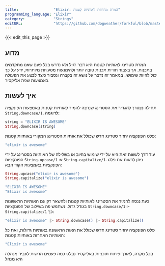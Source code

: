 ```yaml
---
title:                "Elixir: המרת מחרוזת לאותיות קטנות"
programming_language: "Elixir"
category:             "Strings"
editURL:              "https://github.com/dogweather/forkful/blob/master/content/he/elixir/converting-a-string-to-lower-case.md"
---
```


{{< edit_this_page >}}

## מדוע

המרת סטרינג לאותיות קטנות היא דבר רגיל ולא נדרש בכל פעם שאנו מתקדמים בתכנות. אך בעבור חוויית תכנות טובה יותר ולהימנעות מטעויות מיותרות, ידע על כך יכול להיות שימושי. במאמר זה נדבר על נושא זה בקצרה ונסביר כיצד לבצע את הפעולה באמצעות שפת אליקסיר.

## איך לעשות

תחילה נצטרך להגדיר את הסטרינג שנרצה להמיר לאותיות קטנות באמצעות הפונקציה `String.downcase/1`. לדוגמה: 

```Elixir
string = "ELIXIR IS AWESOME"
String.downcase(string)
```

פלט הפונקציה יחזיר סטרינג חדש שכולל את אותיות הסטרינג המקורי באותיות קטנות:

```Elixir
"elixir is awesome"
```

עוד דרך לעשות זאת היא על ידי שימוש בחיוב או בשלילה של האותיות בסטרינג על ידי הפונקציות `String.upcase/1` או `String.capitalize/1`. ניתן לראות את פלט הפונקציות באמצעות הקוד הבא:

```Elixir
String.upcase("elixir is awesome")
String.capitalize("elixir is awesome")
```
```Elixir
"ELIXIR IS AWESOME"
"Elixir is awesome"
```

כעת ננסה להמיר את הסטרינג לאותיות קטנות ולהשאר רק עם האותיות הראשונות בגודל גדול. נשתמש פה בשילוב של הפונקציות `String.downcase/1` ו-`String.capitalize/1` כך:

```Elixir
"elixir is awesome" |> String.downcase() |> String.capitalize()
```

פלט הפונקציה יחזיר סטרינג חדש שכולל את האות הראשונה באותיות גדולות, ואת כל האותיות האחרות באותיות קטנות:

```Elixir
"Elixir is awesome"
```

בכל מקרה, לאורך פיתוח תוכניות באליקסיר נבלט כמה פעמים הרשות לעביר מנהלה היא מנהל